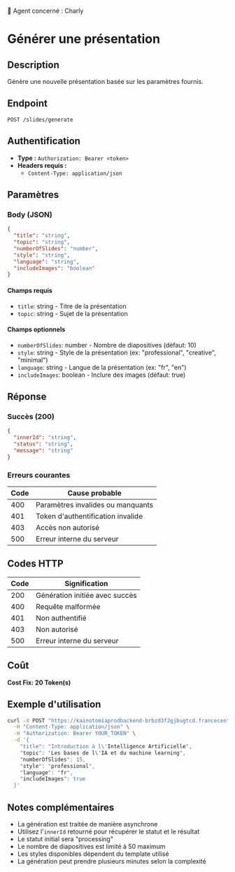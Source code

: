🧠 Agent concerné : Charly
# Générer une présentation

## Description
Génère une nouvelle présentation basée sur les paramètres fournis.

## Endpoint
```
POST /slides/generate
```

## Authentification
- **Type :** `Authorization: Bearer <token>`
- **Headers requis :**
  - `Content-Type: application/json`

## Paramètres

### Body (JSON)
```json
{
  "title": "string",
  "topic": "string",
  "numberOfSlides": "number",
  "style": "string",
  "language": "string",
  "includeImages": "boolean"
}
```

#### Champs requis
- `title`: string - Titre de la présentation
- `topic`: string - Sujet de la présentation

#### Champs optionnels
- `numberOfSlides`: number - Nombre de diapositives (défaut: 10)
- `style`: string - Style de la présentation (ex: "professional", "creative", "minimal")
- `language`: string - Langue de la présentation (ex: "fr", "en")
- `includeImages`: boolean - Inclure des images (défaut: true)

## Réponse

### Succès (200)
```json
{
  "innerId": "string",
  "status": "string",
  "message": "string"
}
```

### Erreurs courantes

| Code | Cause probable |
|------|----------------|
| 400 | Paramètres invalides ou manquants |
| 401 | Token d'authentification invalide |
| 403 | Accès non autorisé |
| 500 | Erreur interne du serveur |

## Codes HTTP

| Code | Signification |
|------|---------------|
| 200 | Génération initiée avec succès |
| 400 | Requête malformée |
| 401 | Non authentifié |
| 403 | Non autorisé |
| 500 | Erreur interne du serveur |

## Coût
**Cost Fix: 20 Token(s)**

## Exemple d'utilisation

```bash
curl -X POST "https://kainotomiaprodbackend-brbzd3f2gjbugtcd.francecentral-01.azurewebsites.net/slides/generate" \
  -H "Content-Type: application/json" \
  -H "Authorization: Bearer YOUR_TOKEN" \
  -d '{
    "title": "Introduction à l\'Intelligence Artificielle",
    "topic": "Les bases de l\'IA et du machine learning",
    "numberOfSlides": 15,
    "style": "professional",
    "language": "fr",
    "includeImages": true
  }'
```

## Notes complémentaires
- La génération est traitée de manière asynchrone
- Utilisez l'`innerId` retourné pour récupérer le statut et le résultat
- Le statut initial sera "processing"
- Le nombre de diapositives est limité à 50 maximum
- Les styles disponibles dépendent du template utilisé
- La génération peut prendre plusieurs minutes selon la complexité 